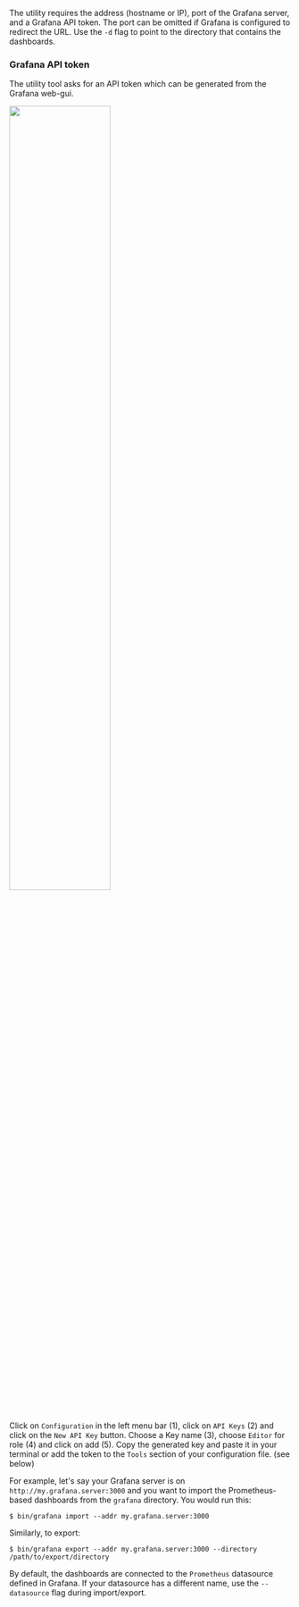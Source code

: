  The utility requires the address (hostname or IP), port of the Grafana server, and a Grafana API token. The port can be omitted if Grafana is configured to redirect the URL. Use the `-d` flag to point to the directory that contains the dashboards.

### Grafana API token

The utility tool asks for an API token which can be generated from the Grafana web-gui.

<img src="grafana_api.png" width="60%" align="center">

Click on `Configuration` in the left menu bar (1), click on `API Keys` (2) and click on the `New API Key` button. Choose a Key name (3), choose `Editor` for role (4) and click on add (5). Copy the generated key and paste it in your terminal or add the token to the `Tools` section of your configuration file. (see below)

For example, let's say your Grafana server is on `http://my.grafana.server:3000` and you want to import the Prometheus-based dashboards from the `grafana` directory. You would run this:

```
$ bin/grafana import --addr my.grafana.server:3000
```

Similarly, to export:
```
$ bin/grafana export --addr my.grafana.server:3000 --directory /path/to/export/directory
```

By default, the dashboards are connected to the `Prometheus` datasource defined in Grafana. If your datasource has a different name, use the `--datasource` flag during import/export.
